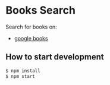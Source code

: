 # Books Search

Search for books on:

- [google books](https://developers.google.com/books/)

## How to start development

```sh
$ npm install
$ npm start
```
